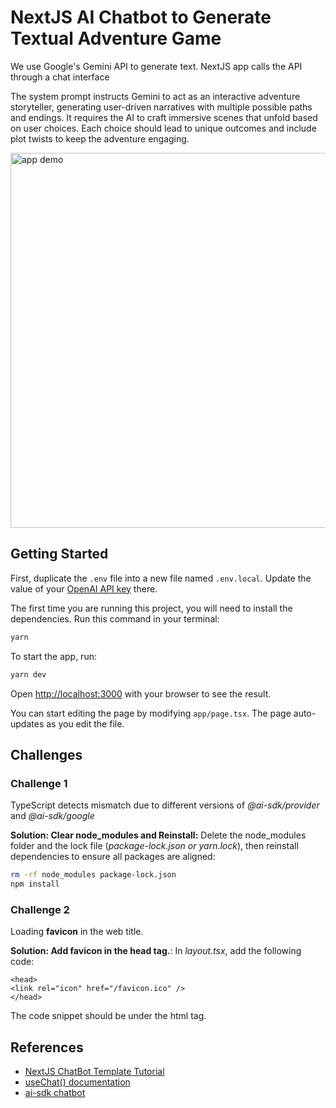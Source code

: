 # NextJS AI Chatbot to Generate Textual Adventure Game

We use Google's Gemini API to generate text. NextJS app calls the API through a chat interface

The system prompt instructs Gemini to act as an interactive adventure storyteller, generating  user-driven narratives with multiple possible paths and endings. It requires the AI to craft immersive scenes that unfold based on user choices. Each choice should lead to unique outcomes and include plot twists to keep the adventure engaging.

<img src="app-screenshot.png" alt="app demo" width=600>

## Getting Started

First, duplicate the `.env` file into a new file named `.env.local`. Update the value of your [OpenAI API key](https://platform.openai.com/api-keys) there.

The first time you are running this project, you will need to install the dependencies. Run this command in your terminal:

```bash
yarn
```

To start the app, run:

```bash
yarn dev
```

Open [http://localhost:3000](http://localhost:3000) with your browser to see the result.

You can start editing the page by modifying `app/page.tsx`. The page auto-updates as you edit the file.

## Challenges

### Challenge 1
TypeScript detects mismatch due to different versions of *@ai-sdk/provider* and *@ai-sdk/google*

**Solution: Clear node_modules and Reinstall:** Delete the node_modules folder and the lock file (*package-lock.json or yarn.lock*), then reinstall dependencies to ensure all packages are aligned:

```bash
rm -rf node_modules package-lock.json
npm install
```

### Challenge 2
Loading **favicon** in the web title. 

**Solution: Add favicon in the head tag.**:
In *layout.tsx*, add the following code:

```tsx
<head>
<link rel="icon" href="/favicon.ico" />
</head>
```
The code snippet should be under the html tag.

## References
- [NextJS ChatBot Template Tutorial](https://www.youtube.com/watch?v=sHuIIX79MOs&ab_channel=CodebenderAI)
- [useChat() documentation](https://sdk.vercel.ai/docs/reference/ai-sdk-ui/use-chat)
- [ai-sdk chatbot](https://sdk.vercel.ai/docs/ai-sdk-ui/chatbot)

